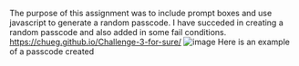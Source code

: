 The purpose of this assignment was to include prompt boxes and use javascript to generate a random passcode. I have succeded in creating a random passcode and also added in some fail conditions.
https://chueg.github.io/Challenge-3-for-sure/
![image](https://user-images.githubusercontent.com/106410591/178642483-7bab2f06-fb40-4c5e-b4bd-cebe1c027be5.png)
Here is an example of a passcode created
